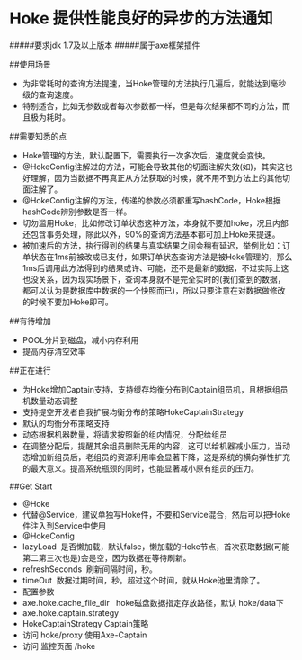 # Hoke  提供性能良好的异步的方法通知
#####要求jdk 1.7及以上版本
#####属于axe框架插件

##使用场景
* 为非常耗时的查询方法提速，当Hoke管理的方法执行几遍后，就能达到毫秒级的查询速度。
* 特别适合，比如无参数或者每次参数都一样，但是每次结果都不同的方法，而且极为耗时。

##需要知悉的点
* Hoke管理的方法，默认配置下，需要执行一次多次后，速度就会变快。
* @HokeConfig注解过的方法，可能会导致其他的切面注解失效(如)，其实这也好理解，因为当数据不再真正从方法获取的时候，就不用不到方法上的其他切面注解了。
* @HokeConfig注解的方法，传递的参数必须都重写hashCode，Hoke根据hashCode辨别参数是否一样。
* 切勿滥用Hoke，比如修改订单状态这种方法，本身就不要加hoke，况且内部还包含事务处理，除此以外，90%的查询方法基本都可加上Hoke来提速。
* 被加速后的方法，执行得到的结果与真实结果之间会稍有延迟，举例比如：订单状态在1ms前被改成已支付，如果订单状态查询方法是被Hoke管理的，那么1ms后调用此方法得到的结果或许、可能，还不是最新的数据，不过实际上这也没关系，因为现实场景下，查询本身就不是完全实时的(我们查到的数据，都可以认为是数据库中数据的一个快照而已)，所以只要注意在对数据做修改的时候不要加Hoke即可。

##有待增加
* POOL分片到磁盘，减小内存利用
* 提高内存清空效率

##正在进行
* 为Hoke增加Captain支持，支持缓存均衡分布到Captain组员机，且根据组员机数量动态调整
* 支持提空开发者自我扩展均衡分布的策略HokeCaptainStrategy
* 默认的均衡分布策略支持
 * 动态根据机器数量，将请求按照新的组内情况，分配给组员
 * 在调整分配后，提醒其余组员删除无用的内容，这可以给机器减小压力，当动态增加新组员后，老组员的资源利用率会显著下降，这是系统的横向弹性扩充的最大意义。提高系统瓶颈的同时，也能显著减小原有组员的压力。

##Get Start
* @Hoke
 * 代替@Service，建议单独写Hoke件，不要和Service混合，然后可以把Hoke件注入到Service中使用
* @HokeConfig
 * lazyLoad  是否懒加载，默认false，懒加载的Hoke节点，首次获取数据(可能第二第三次也是)会是空，因为数据在等待刷新。
 * refreshSeconds  刷新间隔时间，秒。
 * timeOut  数据过期时间，秒。超过这个时间，就从Hoke池里清除了。
* 配置参数
 * axe.hoke.cache_file_dir    hoke磁盘数据指定存放路径，默认 hoke/data下
 * axe.hoke.captain.strategy
* HokeCaptainStrategy Captain策略
* 访问 hoke/proxy 使用Axe-Captain
* 访问 监控页面 /hoke
